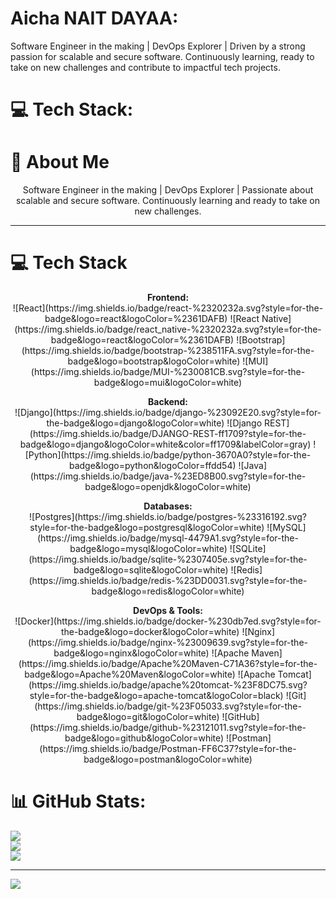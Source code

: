 # Aicha NAIT DAYAA:
Software Engineer in the making | DevOps Explorer | Driven by a strong passion for scalable and secure software. Continuously learning, ready to take on new challenges and contribute to impactful tech projects.


# 💻 Tech Stack:
# 💫 About Me
<p align="center">
Software Engineer in the making | DevOps Explorer | Passionate about scalable and secure software. Continuously learning and ready to take on new challenges.
</p>

---

# 💻 Tech Stack

<p align="center">
<b>Frontend:</b><br>
![React](https://img.shields.io/badge/react-%2320232a.svg?style=for-the-badge&logo=react&logoColor=%2361DAFB) 
![React Native](https://img.shields.io/badge/react_native-%2320232a.svg?style=for-the-badge&logo=react&logoColor=%2361DAFB) 
![Bootstrap](https://img.shields.io/badge/bootstrap-%238511FA.svg?style=for-the-badge&logo=bootstrap&logoColor=white) 
![MUI](https://img.shields.io/badge/MUI-%230081CB.svg?style=for-the-badge&logo=mui&logoColor=white) 
</p>

<p align="center">
<b>Backend:</b><br>
![Django](https://img.shields.io/badge/django-%23092E20.svg?style=for-the-badge&logo=django&logoColor=white) 
![Django REST](https://img.shields.io/badge/DJANGO-REST-ff1709?style=for-the-badge&logo=django&logoColor=white&color=ff1709&labelColor=gray) 
![Python](https://img.shields.io/badge/python-3670A0?style=for-the-badge&logo=python&logoColor=ffdd54) 
![Java](https://img.shields.io/badge/java-%23ED8B00.svg?style=for-the-badge&logo=openjdk&logoColor=white) 
</p>

<p align="center">
<b>Databases:</b><br>
![Postgres](https://img.shields.io/badge/postgres-%23316192.svg?style=for-the-badge&logo=postgresql&logoColor=white) 
![MySQL](https://img.shields.io/badge/mysql-4479A1.svg?style=for-the-badge&logo=mysql&logoColor=white) 
![SQLite](https://img.shields.io/badge/sqlite-%2307405e.svg?style=for-the-badge&logo=sqlite&logoColor=white) 
![Redis](https://img.shields.io/badge/redis-%23DD0031.svg?style=for-the-badge&logo=redis&logoColor=white)
</p>

<p align="center">
<b>DevOps & Tools:</b><br>
![Docker](https://img.shields.io/badge/docker-%230db7ed.svg?style=for-the-badge&logo=docker&logoColor=white) 
![Nginx](https://img.shields.io/badge/nginx-%23009639.svg?style=for-the-badge&logo=nginx&logoColor=white) 
![Apache Maven](https://img.shields.io/badge/Apache%20Maven-C71A36?style=for-the-badge&logo=Apache%20Maven&logoColor=white) 
![Apache Tomcat](https://img.shields.io/badge/apache%20tomcat-%23F8DC75.svg?style=for-the-badge&logo=apache-tomcat&logoColor=black) 
![Git](https://img.shields.io/badge/git-%23F05033.svg?style=for-the-badge&logo=git&logoColor=white) 
![GitHub](https://img.shields.io/badge/github-%23121011.svg?style=for-the-badge&logo=github&logoColor=white) 
![Postman](https://img.shields.io/badge/Postman-FF6C37?style=for-the-badge&logo=postman&logoColor=white)
</p>

# 📊 GitHub Stats:
![](https://github-readme-stats.vercel.app/api?username=parodie&theme=dark&hide_border=false&include_all_commits=true&count_private=true)<br/>
![](https://nirzak-streak-stats.vercel.app/?user=parodie&theme=dark&hide_border=false)<br/>
![](https://github-readme-stats.vercel.app/api/top-langs/?username=parodie&theme=dark&hide_border=false&include_all_commits=true&count_private=true&layout=compact)

---
[![](https://visitcount.itsvg.in/api?id=parodie&icon=0&color=0)](https://visitcount.itsvg.in)

<!-- Proudly created with GPRM ( https://gprm.itsvg.in ) -->
